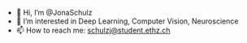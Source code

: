 - 👋 Hi, I’m @JonaSchulz
- 👀 I’m interested in Deep Learning, Computer Vision, Neuroscience
- 📫 How to reach me: schulzj@student.ethz.ch

<!---
JonaSchulz/JonaSchulz is a ✨ special ✨ repository because its `README.md` (this file) appears on your GitHub profile.
You can click the Preview link to take a look at your changes.
--->
